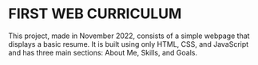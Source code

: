# FIRST WEB CURRICULUM

This project, made in November 2022, consists of a simple webpage that displays a basic resume. It is built using only HTML, CSS, and JavaScript and has three main sections: About Me, Skills, and Goals.
